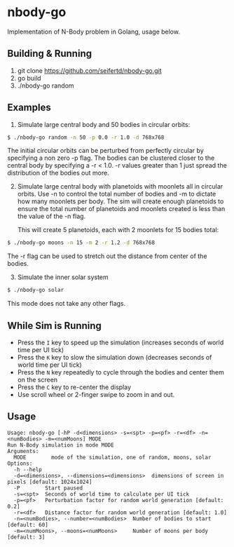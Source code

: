 # nbody-go
Implementation of N-Body problem in Golang, usage below.

## Building & Running
1. git clone https://github.com/seifertd/nbody-go.git
2. go build
3. ./nbody-go random

## Examples

1. Simulate large central body and 50 bodies in circular orbits:
```bash
$ ./nbody-go random -n 50 -p 0.0 -r 1.0 -d 768x768
```

The initial circular orbits can be perturbed from perfectly circular by 
specifying a non zero -p flag. The bodies can be clustered closer to the central
body by specifying a -r < 1.0. -r values greater than 1 just spread the distribution
of the bodies out more.

2. Simulate large central body with planetoids with moonlets all in circular orbits. Use -n 
   to control the total number of bodies and -m to dictate how many moonlets per body.
   The sim will create enough planetoids to ensure the total number of planetoids and
   moonlets created is less than the value of the -n flag.

   This will create 5 planetoids, each with 2 moonlets for 15 bodies total:
```bash
$ ./nbody-go moons -n 15 -m 2 -r 1.2 -d 768x768
```

The -r flag can be used to stretch out the distance from center of the bodies.

3. Simulate the inner solar system
```bash
$ ./nbody-go solar
```

This mode does not take any other flags.

## While Sim is Running

* Press the `I` key to speed up the simulation (increases seconds of world time per UI tick)
* Press the `K` key to slow the simulation down (decreases seconds of world time per UI tick)
* Press the `N` key repeatedly to cycle through the bodies and center them on the screen
* Press the `C` key to re-center the display
* Use scroll wheel or 2-finger swipe to zoom in and out.

## Usage

    Usage: nbody-go [-hP -d<dimensions> -s=<spt> -p=<pf> -r=<df> -n=<numBodies> -m=<numMoons] MODE
    Run N-Body simulation in mode MODE
    Arguments:
      MODE        mode of the simulation, one of random, moons, solar
    Options:
      -h --help
      -d=<dimensions>, --dimensions=<dimensions>  dimensions of screen in pixels [default: 1024x1024]
      -P        Start paused
      -s=<spt>  Seconds of world time to calculate per UI tick
      -p=<pf>   Perturbation factor for random world generation [default: 0.2]
      -r=<df>   Distance factor for random world generation [default: 1.0]
      -n=<numBodies>, --number=<numBodies>  Number of bodies to start [default: 60]
      -m=<numMoons>, --moons=<numMoons>     Number of moons per body [default: 3]

